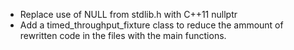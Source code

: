 + Replace use of NULL from stdlib.h with C++11 nullptr
+ Add a timed_throughput_fixture class to reduce the ammount of rewritten code
  in the files with the main functions.
